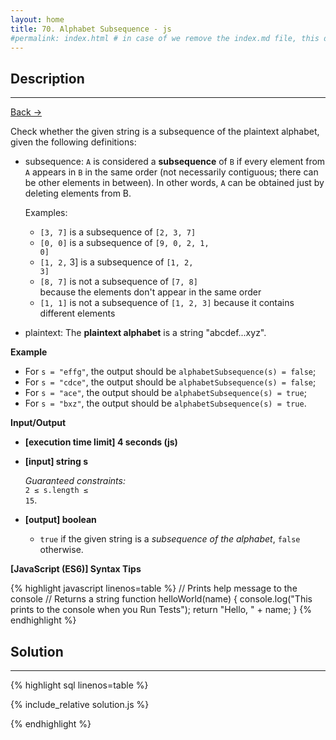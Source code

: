 ```yaml
---
layout: home
title: 70. Alphabet Subsequence - js
#permalink: index.html # in case of we remove the index.md file, this doc will be the index page
---
```


<div class="row">
<div class="columnStmt" markdown="1">

## Description
----

[Back -> ](../README.md)

Check whether the given string is a subsequence of the plaintext alphabet, given the following definitions:

- subsequence: <code>A</code> is considered a **subsequence** of <code>B</code> if every element from <code>A</code> appears in <code>B</code> in the same order (not necessarily contiguous; there can be other elements in between). In other words, <code>A</code> can be obtained just by deleting elements from B.

  Examples:

  - <code>[3, 7]</code> is a subsequence of <code>[2, 3, 7]</code>
  - <code>[0, 0]</code> is a subsequence of <code>[9, 0, 2, 1, 0]</code>
  - <code>[1, 2,</code> 3] is a subsequence of <code>[1, 2, 3]</code>
  - <code>[8, 7]</code> is not a subsequence of <code>[7, 8] </code>because the elements don't appear in the same order
  - <code>[1, 1]</code> is not a subsequence of <code>[1, 2, 3]</code> because it contains different elements

- plaintext: The **plaintext alphabet** is a string "abcdef...xyz".

**Example**

- For <code>s = "effg"</code>, the output should be
<code>alphabetSubsequence(s) = false</code>;
- For <code>s = "cdce"</code>, the output should be
<code>alphabetSubsequence(s) = false</code>;
- For <code>s = "ace"</code>, the output should be
<code>alphabetSubsequence(s) = true</code>;
- For <code>s = "bxz"</code>, the output should be
<code>alphabetSubsequence(s) = true</code>.

**Input/Output**

- **[execution time limit] 4 seconds (js)**

- **[input] string s**

  _Guaranteed constraints:_<br>
  <code>2 ≤ s.length ≤ 15</code>.

- **[output] boolean**
  - <code>true</code> if the given string is a _subsequence of the alphabet_, <code>false</code> otherwise.

**[JavaScript (ES6)] Syntax Tips**

{% highlight javascript linenos=table %}
// Prints help message to the console
// Returns a string
function helloWorld(name) {
console.log("This prints to the console when you Run Tests");
return "Hello, " + name;
}
{% endhighlight %}

</div>
<div class="columnSol" markdown="1">

## Solution

---

{% highlight sql linenos=table %}

{% include_relative solution.js %}

{% endhighlight %}

</div>
</div>
